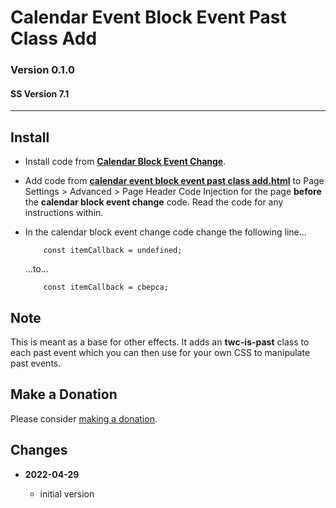 # Calendar Event Block Event Past Class Add

### Version 0.1.0

#### SS Version 7.1

---

## Install

* Install code from **[Calendar Block Event Change][1]**.
  
* Add code from
  **[calendar event block event past class add.html][2]** to Page Settings >
  Advanced > Page Header Code Injection for the page **before** the **calendar
  block event change** code. Read the code for any instructions within.
  
* In the calendar block event change code change the following line...

  ```
      const itemCallback = undefined;
  ```
  
  ...to...
  
  ```
      const itemCallback = cbepca;
  ```

## Note

This is meant as a base for other effects. It adds an **twc-is-past** class to
each past event which you can then use for your own CSS to manipulate past
events.

## Make a Donation

Please consider [making a donation][3].

## Changes

* **2022-04-29**

  * initial version

[1]: https://github.com/tomsWebConsulting/twcsl/tree/main/v7.1/Calendar%20Block%20Event%20Change#calendar-block-event-change
[2]: calendar%20event%20block%20event%20past%20class%20add.html#L1
[3]: https://github.com/tomsWebConsulting/twcsl#make-a-donation
